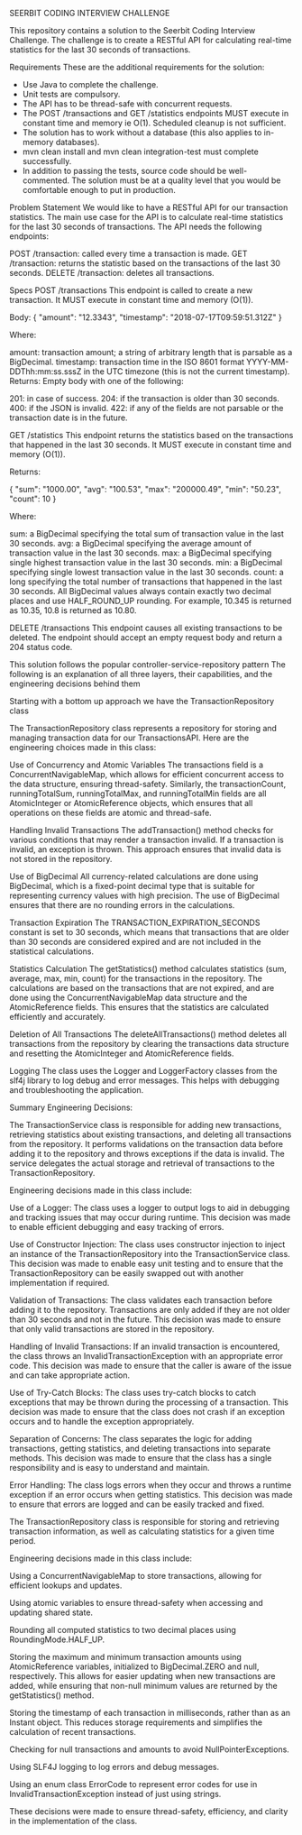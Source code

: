 SEERBIT CODING INTERVIEW CHALLENGE


This repository contains a solution to the Seerbit Coding Interview Challenge.
The challenge is to create a RESTful API for calculating real-time statistics for the last 30 seconds of transactions.

Requirements
These are the additional requirements for the solution:

- Use Java to complete the challenge.
- Unit tests are compulsory.
- The API has to be thread-safe with concurrent requests.
- The POST /transactions and GET /statistics endpoints MUST execute in constant time and memory ie O(1). Scheduled cleanup is not sufficient.
- The solution has to work without a database (this also applies to in-memory databases).
- mvn clean install and mvn clean integration-test must complete successfully.
- In addition to passing the tests, source code should be well-commented. 
  The solution must be at a quality level that you would be comfortable enough to put in production.

Problem Statement
We would like to have a RESTful API for our transaction statistics. The main use case for the API is to calculate real-time statistics for the last 30 seconds of transactions. The API needs the following endpoints:

POST /transaction: called every time a transaction is made.
GET /transaction: returns the statistic based on the transactions of the last 30 seconds.
DELETE /transaction: deletes all transactions.

Specs
POST /transactions
This endpoint is called to create a new transaction. It MUST execute in constant time and memory (O(1)).

Body:
{
    "amount": "12.3343",
    "timestamp": "2018-07-17T09:59:51.312Z"
}

Where:

amount: transaction amount; a string of arbitrary length that is parsable as a BigDecimal.
timestamp: transaction time in the ISO 8601 format YYYY-MM-DDThh:mm:ss.sssZ in the UTC timezone (this is not the current timestamp).
Returns: Empty body with one of the following:

201: in case of success.
204: if the transaction is older than 30 seconds.
400: if the JSON is invalid.
422: if any of the fields are not parsable or the transaction date is in the future.

GET /statistics
This endpoint returns the statistics based on the transactions that happened in the last 30 seconds.
It MUST execute in constant time and memory (O(1)).

Returns:

{
    "sum": "1000.00",
    "avg": "100.53",
    "max": "200000.49",
    "min": "50.23",
    "count": 10
}

Where:

sum: a BigDecimal specifying the total sum of transaction value in the last 30 seconds.
avg: a BigDecimal specifying the average amount of transaction value in the last 30 seconds.
max: a BigDecimal specifying single highest transaction value in the last 30 seconds.
min: a BigDecimal specifying single lowest transaction value in the last 30 seconds.
count: a long specifying the total number of transactions that happened in the last 30 seconds.
All BigDecimal values always contain exactly two decimal places and use HALF_ROUND_UP rounding. For example, 10.345 is returned as 10.35, 10.8 is returned as 10.80.

DELETE /transactions
This endpoint causes all existing transactions to be deleted. The endpoint should accept an empty request body and return a 204 status code.


This solution follows the popular controller-service-repository pattern
The following is an explanation of all three layers, their capabilities, and the engineering decisions behind them

Starting with a bottom up approach we have the TransactionRepository class

The TransactionRepository class represents a repository for storing and managing transaction data for our TransactionsAPI. 
Here are the engineering choices made in this class:

Use of Concurrency and Atomic Variables
The transactions field is a ConcurrentNavigableMap, which allows for efficient concurrent access to the data structure, ensuring thread-safety. 
Similarly, the transactionCount, runningTotalSum, runningTotalMax, and runningTotalMin fields are all AtomicInteger or AtomicReference objects, which ensures that all operations on these fields are atomic and thread-safe.

Handling Invalid Transactions
The addTransaction() method checks for various conditions that may render a transaction invalid. If a transaction is invalid, an exception is thrown. This approach ensures that invalid data is not stored in the repository.

Use of BigDecimal
All currency-related calculations are done using BigDecimal, which is a fixed-point decimal type that is suitable for representing currency values with high precision. The use of BigDecimal ensures that there are no rounding errors in the calculations.

Transaction Expiration
The TRANSACTION_EXPIRATION_SECONDS constant is set to 30 seconds, which means that transactions that are older than 30 seconds are considered expired and are not included in the statistical calculations.

Statistics Calculation
The getStatistics() method calculates statistics (sum, average, max, min, count) for the transactions in the repository. The calculations are based on the transactions that are not expired, and are done using the ConcurrentNavigableMap data structure and the AtomicReference fields. This ensures that the statistics are calculated efficiently and accurately.

Deletion of All Transactions
The deleteAllTransactions() method deletes all transactions from the repository by clearing the transactions data structure and resetting the AtomicInteger and AtomicReference fields.

Logging
The class uses the Logger and LoggerFactory classes from the slf4j library to log debug and error messages. This helps with debugging and troubleshooting the application.


Summary Engineering Decisions:

The TransactionService class is responsible for adding new transactions, retrieving statistics about existing transactions, and deleting all transactions from the repository. It performs validations on the transaction data before adding it to the repository and throws exceptions if the data is invalid. The service delegates the actual storage and retrieval of transactions to the TransactionRepository.

Engineering decisions made in this class include:

Use of a Logger: The class uses a logger to output logs to aid in debugging and tracking issues that may occur during runtime. This decision was made to enable efficient debugging and easy tracking of errors.

Use of Constructor Injection: The class uses constructor injection to inject an instance of the TransactionRepository into the TransactionService class. This decision was made to enable easy unit testing and to ensure that the TransactionRepository can be easily swapped out with another implementation if required.

Validation of Transactions: The class validates each transaction before adding it to the repository. Transactions are only added if they are not older than 30 seconds and not in the future. This decision was made to ensure that only valid transactions are stored in the repository.

Handling of Invalid Transactions: If an invalid transaction is encountered, the class throws an InvalidTransactionException with an appropriate error code. This decision was made to ensure that the caller is aware of the issue and can take appropriate action.

Use of Try-Catch Blocks: The class uses try-catch blocks to catch exceptions that may be thrown during the processing of a transaction. This decision was made to ensure that the class does not crash if an exception occurs and to handle the exception appropriately.

Separation of Concerns: The class separates the logic for adding transactions, getting statistics, and deleting transactions into separate methods. This decision was made to ensure that the class has a single responsibility and is easy to understand and maintain.

Error Handling: The class logs errors when they occur and throws a runtime exception if an error occurs when getting statistics. This decision was made to ensure that errors are logged and can be easily tracked and fixed.



The TransactionRepository class is responsible for storing and retrieving transaction information, as well as calculating statistics for a given time period.

Engineering decisions made in this class include:

Using a ConcurrentNavigableMap to store transactions, allowing for efficient lookups and updates.

Using atomic variables to ensure thread-safety when accessing and updating shared state.

Rounding all computed statistics to two decimal places using RoundingMode.HALF_UP.

Storing the maximum and minimum transaction amounts using AtomicReference variables, initialized to BigDecimal.ZERO and null, respectively. This allows for easier updating when new transactions are added, while ensuring that non-null minimum values are returned by the getStatistics() method.

Storing the timestamp of each transaction in milliseconds, rather than as an Instant object. This reduces storage requirements and simplifies the calculation of recent transactions.

Checking for null transactions and amounts to avoid NullPointerExceptions.

Using SLF4J logging to log errors and debug messages.

Using an enum class ErrorCode to represent error codes for use in InvalidTransactionException instead of just using strings.

These decisions were made to ensure thread-safety, efficiency, and clarity in the implementation of the class.
